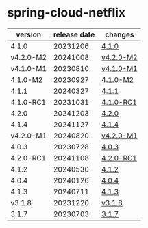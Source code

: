 # spring-cloud-netflix	


|version|release date|changes|
|---|---|---|
|4.1.0|20231206|[4.1.0](./4.1.0-20231206.md)|
|v4.2.0-M2|20241008|[v4.2.0-M2](./v4.2.0-M2-20241008.md)|
|v4.1.0-M1|20230810|[v4.1.0-M1](./v4.1.0-M1-20230810.md)|
|4.1.0-M2|20230927|[4.1.0-M2](./4.1.0-M2-20230927.md)|
|4.1.1|20240327|[4.1.1](./4.1.1-20240327.md)|
|4.1.0-RC1|20231031|[4.1.0-RC1](./4.1.0-RC1-20231031.md)|
|4.2.0|20241203|[4.2.0](./4.2.0-20241203.md)|
|4.1.4|20241127|[4.1.4](./4.1.4-20241127.md)|
|v4.2.0-M1|20240820|[v4.2.0-M1](./v4.2.0-M1-20240820.md)|
|4.0.3|20230728|[4.0.3](./4.0.3-20230728.md)|
|4.2.0-RC1|20241108|[4.2.0-RC1](./4.2.0-RC1-20241108.md)|
|4.1.2|20240530|[4.1.2](./4.1.2-20240530.md)|
|4.0.4|20240126|[4.0.4](./4.0.4-20240126.md)|
|4.1.3|20240711|[4.1.3](./4.1.3-20240711.md)|
|v3.1.8|20231220|[v3.1.8](./v3.1.8-20231220.md)|
|3.1.7|20230703|[3.1.7](./3.1.7-20230703.md)|
